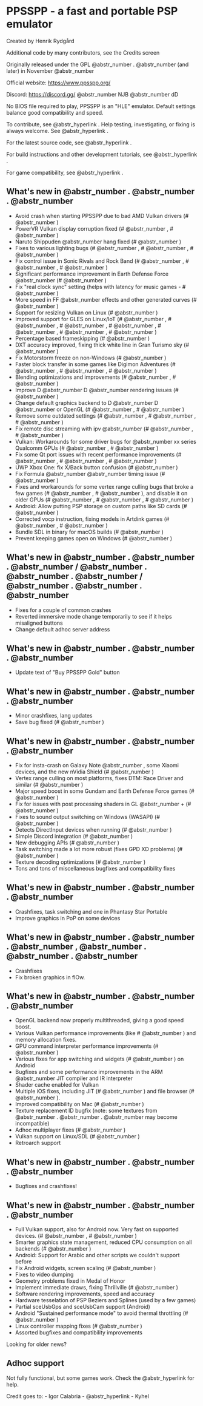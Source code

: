 # ﻿PPSSPP - a fast and portable PSP emulator

Created by Henrik Rydgård

Additional code by many contributors, see the Credits screen

Originally released under the GPL @abstr_number . @abstr_number (and later) in November @abstr_number 

Official website: https://www.ppsspp.org/

Discord: https://discord.gg/ @abstr_number NJB @abstr_number dD

No BIOS file required to play, PPSSPP is an "HLE" emulator. Default settings balance good compatibility and speed.

To contribute, see @abstr_hyperlink . Help testing, investigating, or fixing is always welcome. See @abstr_hyperlink .

For the latest source code, see @abstr_hyperlink .

For build instructions and other development tutorials, see @abstr_hyperlink .

For game compatibility, see @abstr_hyperlink .

## What's new in @abstr_number . @abstr_number . @abstr_number 

  * Avoid crash when starting PPSSPP due to bad AMD Vulkan drivers (# @abstr_number )
  * PowerVR Vulkan display corruption fixed (# @abstr_number , # @abstr_number )
  * Naruto Shippuden @abstr_number hang fixed (# @abstr_number )
  * Fixes to various lighting bugs (# @abstr_number , # @abstr_number , # @abstr_number )
  * Fix control issue in Sonic Rivals and Rock Band (# @abstr_number , # @abstr_number , # @abstr_number )
  * Significant performance improvement in Earth Defense Force @abstr_number (# @abstr_number )
  * Fix "real clock sync" setting (helps with latency for music games - # @abstr_number )
  * More speed in FF @abstr_number effects and other generated curves (# @abstr_number )
  * Support for resizing Vulkan on Linux (# @abstr_number )
  * Improved support for GLES on Linux/IoT (# @abstr_number , # @abstr_number , # @abstr_number , # @abstr_number , # @abstr_number , # @abstr_number , # @abstr_number )
  * Percentage based frameskipping (# @abstr_number )
  * DXT accuracy improved, fixing thick white line in Gran Turismo sky (# @abstr_number )
  * Fix Motorstorm freeze on non-Windows (# @abstr_number )
  * Faster block transfer in some games like Digimon Adventures (# @abstr_number , # @abstr_number , # @abstr_number )
  * Blending optimizations and improvements (# @abstr_number , # @abstr_number )
  * Improve D @abstr_number D @abstr_number rendering issues (# @abstr_number )
  * Change default graphics backend to D @abstr_number D @abstr_number or OpenGL (# @abstr_number , # @abstr_number )
  * Remove some outdated settings (# @abstr_number , # @abstr_number , # @abstr_number )
  * Fix remote disc streaming with ipv @abstr_number (# @abstr_number , # @abstr_number )
  * Vulkan: Workarounds for some driver bugs for @abstr_number xx series Qualcomm GPUs (# @abstr_number , # @abstr_number )
  * Fix some Qt port issues with recent performance improvements (# @abstr_number , # @abstr_number , # @abstr_number )
  * UWP Xbox One: fix X/Back button confusion (# @abstr_number )
  * Fix Formula @abstr_number @abstr_number timing issue (# @abstr_number )
  * Fixes and workarounds for some vertex range culling bugs that broke a few games (# @abstr_number , # @abstr_number ), and disable it on older GPUs (# @abstr_number , # @abstr_number , # @abstr_number )
  * Android: Allow putting PSP storage on custom paths like SD cards (# @abstr_number )
  * Corrected vocp instruction, fixing models in Artdink games (# @abstr_number , # @abstr_number )
  * Bundle SDL in binary for macOS builds (# @abstr_number )
  * Prevent keeping games open on Windows (# @abstr_number )



## What's new in @abstr_number . @abstr_number . @abstr_number / @abstr_number . @abstr_number . @abstr_number / @abstr_number . @abstr_number . @abstr_number 

  * Fixes for a couple of common crashes
  * Reverted immersive mode change temporarily to see if it helps misaligned buttons
  * Change default adhoc server address



## What's new in @abstr_number . @abstr_number . @abstr_number 

  * Update text of "Buy PPSSPP Gold" button



## What's new in @abstr_number . @abstr_number . @abstr_number 

  * Minor crashfixes, lang updates
  * Save bug fixed (# @abstr_number )



## What's new in @abstr_number . @abstr_number . @abstr_number 

  * Fix for insta-crash on Galaxy Note @abstr_number , some Xiaomi devices, and the new nVidia Shield (# @abstr_number )
  * Vertex range culling on most platforms, fixes DTM: Race Driver and similar (# @abstr_number )
  * Major speed boost in some Gundam and Earth Defense Force games (# @abstr_number )
  * Fix for issues with post processing shaders in GL @abstr_number + (# @abstr_number )
  * Fixes to sound output switching on Windows (WASAPI) (# @abstr_number )
  * Detects DirectInput devices when running (# @abstr_number )
  * Simple Discord integration (# @abstr_number )
  * New debugging APIs (# @abstr_number )
  * Task switching made a lot more robust (fixes GPD XD problems) (# @abstr_number )
  * Texture decoding optimizations (# @abstr_number )
  * Tons and tons of miscellaneous bugfixes and compatibility fixes



## What's new in @abstr_number . @abstr_number . @abstr_number 

  * Crashfixes, task switching and one in Phantasy Star Portable
  * Improve graphics in PoP on some devices



## What's new in @abstr_number . @abstr_number . @abstr_number , @abstr_number . @abstr_number . @abstr_number 

  * Crashfixes
  * Fix broken graphics in flOw.



## What's new in @abstr_number . @abstr_number . @abstr_number 

  * OpenGL backend now properly multithreaded, giving a good speed boost.
  * Various Vulkan performance improvements (like # @abstr_number ) and memory allocation fixes.
  * GPU command interpreter performance improvements (# @abstr_number )
  * Various fixes for app switching and widgets (# @abstr_number ) on Android
  * Bugfixes and some performance improvements in the ARM @abstr_number JIT compiler and IR interpreter
  * Shader cache enabled for Vulkan
  * Multiple iOS fixes, including JIT (# @abstr_number ) and file browser (# @abstr_number ).
  * Improved compatibility on Mac (# @abstr_number )
  * Texture replacement ID bugfix (note: some textures from @abstr_number . @abstr_number . @abstr_number may become incompatible)
  * Adhoc multiplayer fixes (# @abstr_number )
  * Vulkan support on Linux/SDL (# @abstr_number )
  * Retroarch support



## What's new in @abstr_number . @abstr_number . @abstr_number 

  * Bugfixes and crashfixes!



## What's new in @abstr_number . @abstr_number . @abstr_number 

  * Full Vulkan support, also for Android now. Very fast on supported devices. (# @abstr_number , # @abstr_number )
  * Smarter graphics state management, reduced CPU consumption on all backends (# @abstr_number )
  * Android: Support for Arabic and other scripts we couldn't support before
  * Fix Android widgets, screen scaling (# @abstr_number )
  * Fixes to video dumping
  * Geometry problems fixed in Medal of Honor
  * Implement immediate draws, fixing Thrillville (# @abstr_number )
  * Software rendering improvements, speed and accuracy
  * Hardware tesselation of PSP Beziers and Splines (used by a few games)
  * Partial sceUsbGps and sceUsbCam support (Android)
  * Android "Sustained performance mode" to avoid thermal throttling (# @abstr_number )
  * Linux controller mapping fixes (# @abstr_number )
  * Assorted bugfixes and compatibility improvements



Looking for older news?

## Adhoc support

Not fully functional, but some games work. Check the @abstr_hyperlink for help.

Credit goes to: \- Igor Calabria \- @abstr_hyperlink \- Kyhel

